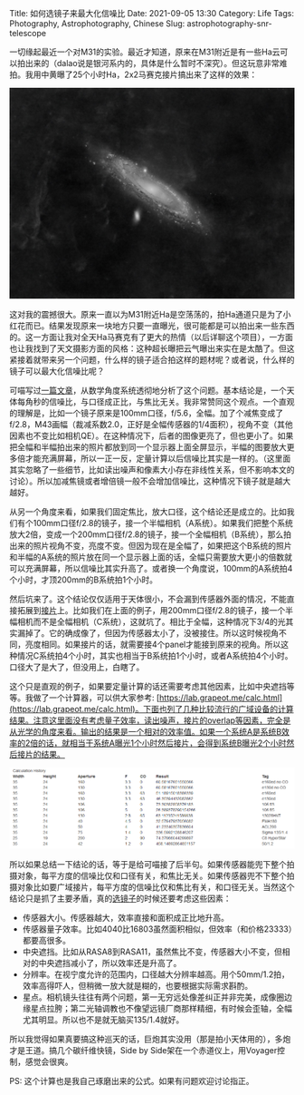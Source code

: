Title: 如何选镜子来最大化信噪比
Date: 2021-09-05 13:30
Category: Life
Tags: Photography, Astrophotography, Chinese
Slug: astrophotography-snr-telescope

一切缘起最近一个对M31的实验。最近才知道，原来在M31附近是有一些Ha云可以拍出来的（dalao说是银河系内的，具体是什么暂时不深究）。但这玩意非常难拍。我用中黄曝了25个小时Ha，2x2马赛克接片搞出来了这样的效果：

![M31 Ha Cloud](images/snr-m31-ha-cloud.jpg)

这对我的震撼很大。原来一直以为M31附近Ha是空荡荡的，拍Ha通道只是为了小红花而已。结果发现原来一块地方只要一直曝光，很可能都是可以拍出来一些东西的。这一方面让我对全天Ha马赛克有了更大的热情（以后详聊这个项目），一方面也让我找到了天文摄影方面的风格：这种超长曝把云气曝出来实在是太酷了。但这紧接着就带来另一个问题，什么样的镜子适合拍这样的题材呢？或者说，什么样的镜子可以最大化信噪比呢？

可喵写过[一篇文章](https://crazygame12345.github.io/viewpoint/ewExternalFiles/note-add1.pdf)，从数学角度系统透彻地分析了这个问题。基本结论是，一个天体每角秒的信噪比，与口径成正比，与焦比无关。我非常赞同这个观点。一个直观的理解是，比如一个镜子原来是100mm口径，f/5.6，全幅。加了个减焦变成了f/2.8，M43画幅（裁减系数2.0，正好是全幅传感器的1/4面积），视角不变（其他因素也不变比如相机QE）。在这种情况下，后者的图像更亮了，但也更小了。如果把全幅和半幅拍出来的照片都放到同一个显示器上面全屏显示，半幅的图要放大更多倍才能充满屏幕，所以一正一反，定量计算以后信噪比其实是一样的。（这里面其实忽略了一些细节，比如读出噪声和像素大小存在非线性关系，但不影响本文的讨论）。所以加减焦镜或者增倍镜一般不会增加信噪比，这种情况下镜子就是越大越好。

从另一个角度来看，如果我们固定焦比，放大口径，这个结论还是成立的。比如我们有个100mm口径f/2.8的镜子，接一个半幅相机（A系统）。如果我们把整个系统放大2倍，变成一个200mm口径f/2.8的镜子，接一个全幅相机（B系统），那么拍出来的照片视角不变，亮度不变。但因为现在是全幅了，如果把这个B系统的照片和半幅的A系统的照片放在同一个显示器上面的话，全幅只需要放大更小的倍数就可以充满屏幕，所以信噪比其实升高了。或者换一个角度说，100mm的A系统拍4个小时，才顶200mm的B系统拍1个小时。

然后坑来了。这个结论仅仅适用于天体很小，不会漏到传感器外面的情况，不能直接拓展到[接片](/gigapixel-panoramas.html)上。比如我们在上面的例子，用200mm口径f/2.8的镜子，接一个半幅相机而不是全幅相机（C系统），这就坑了。相比于全幅，这种情况下3/4的光其实漏掉了。它的确成像了，但因为传感器太小了，没被接住。所以这时候视角不同，亮度相同。如果接片的话，就需要接4个panel才能接到原来的视角。所以这种情况C系统拍4个小时，其实也相当于B系统拍1个小时，或者A系统拍4个小时。口径大了是大了，但没用上，白瞎了。

这个只是直观的例子，如果要定量计算的话还需要考虑其他因素，比如中央遮挡等等。我做了一个计算器，可以供大家参考: [https://lab.grapeot.me/calc.html](https://lab.grapeot.me/calc.html)。下面也列了几种比较流行的广域设备的计算结果。注意这里面没有考虑量子效率，读出噪声，接片的overlap等因素，完全是从光学的角度来看。输出的结果是一个相对的效率值。如果一个系统A是系统B效率的2倍的话，就相当于系统A曝光1个小时然后接片，会得到系统B曝光2个小时然后接片的结果。

![SNR efficiency comparison](images/snr-comparison.png)

所以如果总结一下结论的话，等于是给可喵接了后半句。如果传感器能兜下整个拍摄对象，每平方度的信噪比仅和口径有关，和焦比无关。如果传感器兜不下整个拍摄对象比如要广域接片，每平方度的信噪比仅和焦比有关，和口径无关。当然这个结论只是抓了主要矛盾，真的[选镜子](/astrophoto-tutorial-4.html)的时候还要考虑这些因素：

* 传感器大小。传感器越大，效率直接和面积成正比地升高。
* 传感器量子效率。比如4040比16803虽然面积相似，但效率（和价格23333）都要高很多。
* 中央遮挡。比如从RASA8到RASA11，虽然焦比不变，传感器大小不变，但相对的中央遮挡减小了，所以效率还是升高了。
* 分辨率。在视宁度允许的范围内，口径越大分辨率越高。用个50mm/1.2拍，效率高得吓人，但稍微一放大就是糊的，也要根据实际需求斟酌。
* 星点。相机镜头往往有两个问题，第一无穷远处像差纠正并非完美，成像圈边缘星点拉胯；第二光轴调教也不像望远镜厂商那样精细，有时候会歪轴，全幅尤其明显。所以也不是就无脑买135/1.4就好。
	
所以我觉得如果真要搞这种巡天的话，巨炮其实没用（那是拍小天体用的），多炮才是王道。搞几个碳纤维快镜，Side by Side架在一个赤道仪上，用Voyager控制，感觉会很爽。

PS: 这个计算也是我自己琢磨出来的公式。如果有问题欢迎讨论指正。